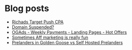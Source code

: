 # Blog posts
<!-- BLOG-POST-LIST:START -->
- [Richads Target Push CPA](https://afflift.com/f/threads/richads-target-push-cpa.10408/)
- [Domain Suspended?](https://afflift.com/f/threads/domain-suspended.10404/)
- [OGAds - Weekly Payments - Landing Pages - Hot Offers](https://afflift.com/f/threads/ogads-weekly-payments-landing-pages-hot-offers.3223/)
- [Sometimes Aff marketing is really fun](https://afflift.com/f/threads/sometimes-aff-marketing-is-really-fun.10381/)
- [Prelanders in Golden Goose vs Self Hosted Prelanders](https://afflift.com/f/threads/prelanders-in-golden-goose-vs-self-hosted-prelanders.10377/)
<!-- BLOG-POST-LIST:END -->

